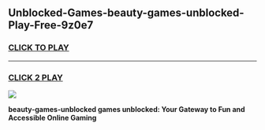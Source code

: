 
## Unblocked-Games-beauty-games-unblocked-Play-Free-9z0e7
<h3>
<a href="https://premium76.site?title=beauty-games-unblocked&ref=09A">CLICK TO PLAY</a></h3>
<hr>

<h3>
<a href="https://premium76.site?title=beauty-games-unblocked&ref=09A">CLICK 2 PLAY</a>
  
</h3>

<a href="https://premium76.site?title=beauty-games-unblocked&ref=09A"><img src="https://clearcache.store/games.png"></a>


**beauty-games-unblocked games unblocked: Your Gateway to Fun and Accessible Online Gaming**
